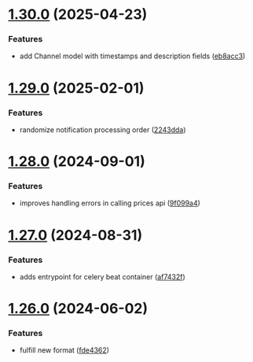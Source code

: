 # [1.30.0](https://github.com/ghorbani-mohammad/Crypto-Assets-Monitoring/compare/v1.29.0...v1.30.0) (2025-04-23)


### Features

* add Channel model with timestamps and description fields ([eb8acc3](https://github.com/ghorbani-mohammad/Crypto-Assets-Monitoring/commit/eb8acc31fb805e7828f4f202951c3dfc257d98e2))



# [1.29.0](https://github.com/ghorbani-mohammad/Crypto-Assets-Monitoring/compare/v1.28.0...v1.29.0) (2025-02-01)


### Features

* randomize notification processing order ([2243dda](https://github.com/ghorbani-mohammad/Crypto-Assets-Monitoring/commit/2243dda9e1502a6e231a67eb8517789471edec3b))



# [1.28.0](https://github.com/ghorbani-mohammad/Crypto-Assets-Monitoring/compare/v1.27.0...v1.28.0) (2024-09-01)


### Features

* improves handling errors in calling prices api ([9f099a4](https://github.com/ghorbani-mohammad/Crypto-Assets-Monitoring/commit/9f099a49f5532df881a818a9ca0f7c7123a65b22))



# [1.27.0](https://github.com/ghorbani-mohammad/Crypto-Assets-Monitoring/compare/v1.26.0...v1.27.0) (2024-08-31)


### Features

* adds entrypoint for celery beat container ([af7432f](https://github.com/ghorbani-mohammad/Crypto-Assets-Monitoring/commit/af7432f996518ea3634e84051286e7829cfeb41b))



# [1.26.0](https://github.com/ghorbani-mohammad/Crypto-Assets-Monitoring/compare/v1.25.0...v1.26.0) (2024-06-02)


### Features

* fulfill new format ([fde4362](https://github.com/ghorbani-mohammad/Crypto-Assets-Monitoring/commit/fde4362f0d379cd4531b1c4fff0ea8c1a33a298c))



